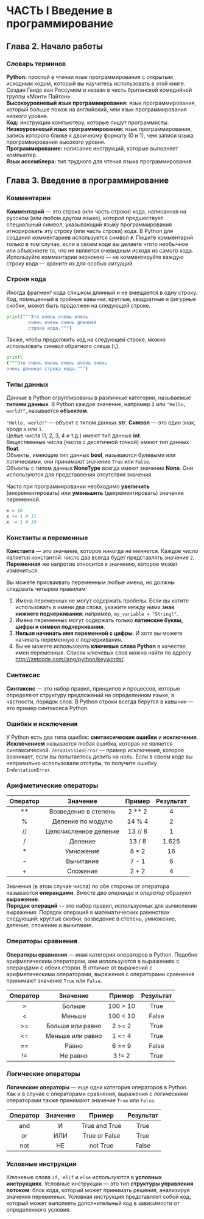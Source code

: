# ЧАСТЬ I Введение в программирование

## Глава 2. Начало работы

### Словарь терминов

**Python:** простой в чтении язык программирования с открытым исходным кодом, который вы научитесь использовать в этой книге. Создан Гвидо ван Россумом и назван в честь британской комедийной труппы «Монти Пайтон».  
**Высокоуровневый язык программирования:** язык программирования, который больше похож на английский, чем язык программирования низкого уровня.  
**Код:** инструкции компьютеру, которые пишут программисты.  
**Низкоуровневый язык программирования:** язык программирования, запись которого ближе к двоичному формату (0 и 1), чем записи языка программирования высокого уровня.  
**Программирование:** написание инструкций, которые выполняет компьютер.  
**Язык ассемблера:** тип трудного для чтения языка программирования.  

## Глава 3. Введение в программирование

### Комментарии

**Комментарий** — это строка (или часть строки) кода, написанная на русском (или любом другом языке), которой предшествует специальный символ, указывающий языку программирования игнорировать эту строку (или часть строки) кода. В Python для создания комментариев используется символ `#`. Пишите комментарий только в том случае, если в своем коде вы делаете чтото необычное или объясняете то, что не является очевидным исходя из самого кода. Используйте комментарии экономно — не комментируйте каждую строку кода — храните их для особых ситуаций.

### Строки кода

Иногда фрагмент кода слишком длинный и не вмещается в одну строку. Код, помещенный в тройные кавычки, круглые, квадратные и фигурные скобки, может быть продолжен на следующей строке.

```python
print("""Это очень очень очень
        очень очень очень длинная
        строка кода.""")
```

Также, чтобы продолжить код на следующей строке, можно использовать символ обратного слеша (`\`).

```python
print\
("""Это очень очень очень очень очень
очень длинная строка кода.""")
```

### Типы данных

Данные в Python сгруппированы в различные категории, называемые **типами данных**. В Python каждое значение, например `2` или `"Hello, world!"`, называется **объектом**.  

`"Hello, world!"` — объект с типом данных **str**. **Символ** — это один знак, вроде `a` или `1`.  
Целые числа (1, 2, 3, 4 и т.д.) имеют тип данных **int**.  
Вещественные числа (числа с десятичной точкой) имеют тип данных **float**.  
Объекты, имеющие тип данных **bool**, называются булевыми или логическими, они принимают значение `True` или `False`.  
Объекты с типом данных **NoneType** всегда имеют значение **None**. Они используются для представления отсутствия значения.  

Часто при программировании необходимо **увеличить** (инкрементировать) или **уменьшить** (декрементировать) значение переменной.

```python
x = 10
x += 1 # 11
x -= 1 # 10
```

### Константы и переменные

**Константа** — это значение, которое никогда не меняется. Каждое число является константой: число два всегда будет представлять значение `2`. **Переменная** же напротив относится к значению, которое может измениться.

Вы можете присваивать переменным любые имена, но должны следовать четырем правилам:

1. Имена переменных не могут содержать пробелы. Если вы хотите использовать в имени два слова, укажите между ними **знак нижнего подчеркивания**: например, `my_variable = "String!"`.
2. Имена переменных могут содержать только **латинские буквы, цифры и символ подчеркивания**.
3. **Нельзя начинать имя переменной с цифры**. И хотя вы можете начинать переменную с подчеркивания.
4. Вы не можете использовать **ключевые слова Python** в качестве имен переменных. Список ключевых слов можно найти по адресу <http://zetcode.com/lang/python/keywords/>.

### Синтаксис

**Синтаксис** — это набор правил, принципов и процессов, которые определяют структуру предложений на определенном языке, в частности, порядок слов. В Python строки всегда берутся в кавычки — это пример синтаксиса Python.

### Ошибки и исключения

У Python есть два типа ошибок: **синтаксические ошибки** и **исключения**. **Исключением** называется любая ошибка, которая не является синтаксической. `ZeroDivisionError` — пример исключения, которое возникает, если вы попытаетесь делить на ноль. Если в своем коде вы неправильно использовали отступы, то получите ошибку `IndentationError`.

### Арифметические операторы

| Оператор | Значение              | Пример  | Результат |
| :------: | :-------------------: | :-----: | :-------: |
|    **    | Возведение в степень  | 2 ** 2  | 4         |
|    %     | Деление по модулю     | 14 % 4  | 2         |
|    //    | Целочисленное деление | 13 // 8 | 1         |
|    /     | Деление               | 13 / 8  | 1.625     |
|    *     | Умножение             | 8 * 2   | 16        |
|    -     | Вычитание             | 7 - 1   | 6         |
|    +     | Сложение              | 2 + 2   | 4         |

Значения (в этом случае числа) по обе стороны от оператора называются **операндами**. Вместе *два операнда* и *оператор* образуют **выражение**.  
**Порядок операций** — это набор правил, используемых для вычисления выражения. Порядок операций в математических равенствах следующий: круглые скобки, возведение в степень, умножение, деление, сложение и вычитание.

### Операторы сравнения

**Операторы сравнения** — иная категория операторов в Python. Подобно арифметическим операторам, они используются в выражениях с операндами с обеих сторон. В отличие от выражений с арифметическими операторами, выражения с операторами сравнения принимают значение `True` или `False`.

| Оператор | Значение         | Пример   | Результат |
| :------: | :--------------: | :------: | :-------: |
|    >     | Больше           | 100 > 10 | True      |
|    <     | Меньше           | 100 < 10 | False     |
|    >=    | Больше или равно | 2 >= 2   | True      |
|    <=    | Меньше или равно | 1 <= 4   | True      |
|    ==    | Равно            | 6 == 9   | False     |
|    !=    | Не равно         | 3 != 2   | True      |

### Логические операторы

**Логические операторы** — еще одна категория операторов в Python. Как и в случае с операторами сравнения, выражения с логическими операторами также принимают значение `True` или `False`.

| Оператор | Значение | Пример        | Результат |
| :------: | :------: | :-----------: | :-------: |
| and      | И        | True and True | True      |
| or       | ИЛИ      | True or False | True      |
| not      | НЕ       | not True      | False     |

### Условные инструкции

Ключевые слова `if, elif` и `else` используются в **условных инструкциях**. Условные инструкции — это тип **структуры управления потоком**: блок кода, который может принимать решения, анализируя значения переменных. Условная инструкция представляет собой код, который может выполнять дополнительный код в зависимости от определенного условия.
